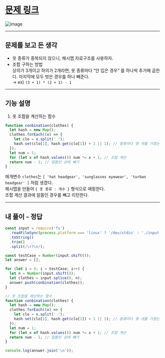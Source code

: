 # [문제 링크](https://www.acmicpc.net/problem/9375)
![image](https://github.com/user-attachments/assets/ef1eba4c-48cb-4e61-8209-c1ceb2a3f6a6)

---
## 문제를 보고 든 생각
- 옷 종류가 중복되지 않으니, 해시맵 자료구조를 사용하자.
- 조합 구하는 방법  
    상의가 3개이고 하의가 2개라면, 옷 종류마다 “안 입은 경우” 를 하나씩 추가해 곱한다. 마지막에 모두 벗은 경우를 하나 빼준다.  
      → ex) `(3 + 1) * (2 + 1) - 1`

---
## 기능 설명
1. 옷 조합을 계산하는 함수
```javascript
function conbination(clothes) {
  let hash = new Map();
  clothes.forEach((x) => {
    let clo = x.split(' ');
    hash.set(clo[1], hash.get(clo[1]) + 1 || 1); // 종류마다 몇 개를 가졌는지 매핑
  });
  let num = 1;
  for (let x of hash.values()) num *= x + 1; // 조합 계산
  return num - 1; // 알몸인 상태 빼기
}
```
매개변수 `clothes`는 `[ 'hat headgear', 'sunglasses eyewear', 'turban headgear' ]` 처럼 생겼다.  
해시맵을 만들어 `{ 옷 종류 : 개수 }` 형식으로 매핑한다.  
조합 계산 결과에 알몸인 경우를 빼고 리턴한다.

---
## 내 풀이 - 정답
```javascript
const input = require('fs')
  .readFileSync(process.platform === 'linux' ? '/dev/stdin' : './input.txt')
  .toString()
  .trim()
  .split(/\r?\n/);

const testCase = Number(input.shift());
let answer = [];

for (let i = 0; i < testCase; i++) {
  let n = Number(input.shift());
  let clothes = input.splice(0, n);
  answer.push(conbination(clothes));
}

// 옷 조합을 계산하는 함수
function conbination(clothes) {
  let hash = new Map();
  clothes.forEach((x) => {
    let clo = x.split(' ');
    hash.set(clo[1], hash.get(clo[1]) + 1 || 1); // 종류마다 몇 개를 가졌는지 매핑
  });
  let num = 1;
  for (let x of hash.values()) num *= x + 1; // 조합 계산
  return num - 1; // 알몸인 상태 빼기
}

console.log(answer.join('\n'));
```

